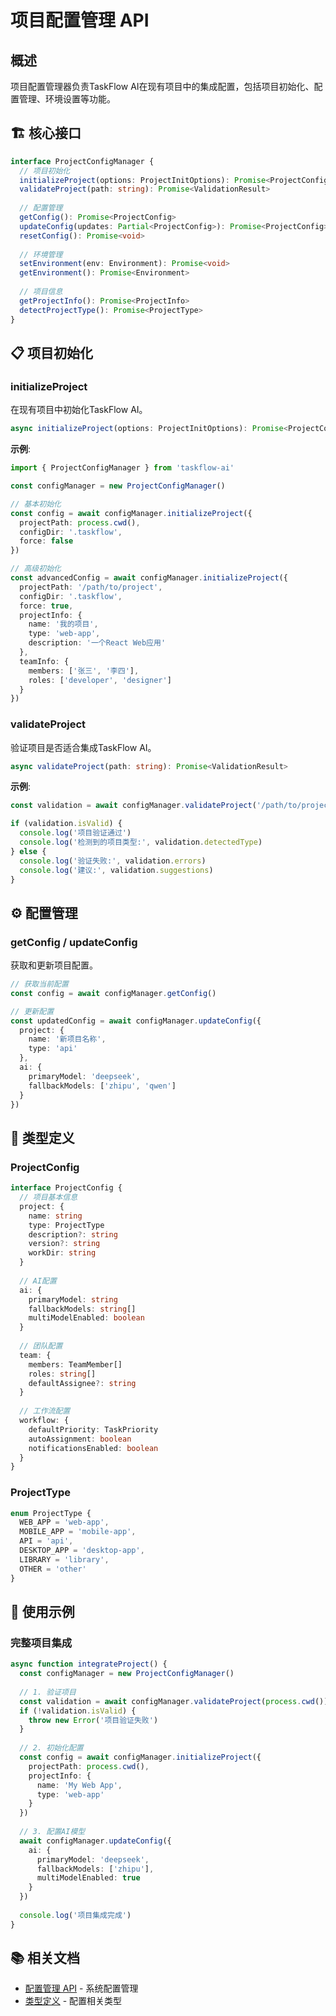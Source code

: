 # 项目配置管理 API

## 概述

项目配置管理器负责TaskFlow AI在现有项目中的集成配置，包括项目初始化、配置管理、环境设置等功能。

## 🏗️ 核心接口

```typescript
interface ProjectConfigManager {
  // 项目初始化
  initializeProject(options: ProjectInitOptions): Promise<ProjectConfig>
  validateProject(path: string): Promise<ValidationResult>
  
  // 配置管理
  getConfig(): Promise<ProjectConfig>
  updateConfig(updates: Partial<ProjectConfig>): Promise<ProjectConfig>
  resetConfig(): Promise<void>
  
  // 环境管理
  setEnvironment(env: Environment): Promise<void>
  getEnvironment(): Promise<Environment>
  
  // 项目信息
  getProjectInfo(): Promise<ProjectInfo>
  detectProjectType(): Promise<ProjectType>
}
```

## 📋 项目初始化

### initializeProject

在现有项目中初始化TaskFlow AI。

```typescript
async initializeProject(options: ProjectInitOptions): Promise<ProjectConfig>
```

**示例**:
```typescript
import { ProjectConfigManager } from 'taskflow-ai'

const configManager = new ProjectConfigManager()

// 基本初始化
const config = await configManager.initializeProject({
  projectPath: process.cwd(),
  configDir: '.taskflow',
  force: false
})

// 高级初始化
const advancedConfig = await configManager.initializeProject({
  projectPath: '/path/to/project',
  configDir: '.taskflow',
  force: true,
  projectInfo: {
    name: '我的项目',
    type: 'web-app',
    description: '一个React Web应用'
  },
  teamInfo: {
    members: ['张三', '李四'],
    roles: ['developer', 'designer']
  }
})
```

### validateProject

验证项目是否适合集成TaskFlow AI。

```typescript
async validateProject(path: string): Promise<ValidationResult>
```

**示例**:
```typescript
const validation = await configManager.validateProject('/path/to/project')

if (validation.isValid) {
  console.log('项目验证通过')
  console.log('检测到的项目类型:', validation.detectedType)
} else {
  console.log('验证失败:', validation.errors)
  console.log('建议:', validation.suggestions)
}
```

## ⚙️ 配置管理

### getConfig / updateConfig

获取和更新项目配置。

```typescript
// 获取当前配置
const config = await configManager.getConfig()

// 更新配置
const updatedConfig = await configManager.updateConfig({
  project: {
    name: '新项目名称',
    type: 'api'
  },
  ai: {
    primaryModel: 'deepseek',
    fallbackModels: ['zhipu', 'qwen']
  }
})
```

## 🔧 类型定义

### ProjectConfig

```typescript
interface ProjectConfig {
  // 项目基本信息
  project: {
    name: string
    type: ProjectType
    description?: string
    version?: string
    workDir: string
  }
  
  // AI配置
  ai: {
    primaryModel: string
    fallbackModels: string[]
    multiModelEnabled: boolean
  }
  
  // 团队配置
  team: {
    members: TeamMember[]
    roles: string[]
    defaultAssignee?: string
  }
  
  // 工作流配置
  workflow: {
    defaultPriority: TaskPriority
    autoAssignment: boolean
    notificationsEnabled: boolean
  }
}
```

### ProjectType

```typescript
enum ProjectType {
  WEB_APP = 'web-app',
  MOBILE_APP = 'mobile-app',
  API = 'api',
  DESKTOP_APP = 'desktop-app',
  LIBRARY = 'library',
  OTHER = 'other'
}
```

## 🎯 使用示例

### 完整项目集成

```typescript
async function integrateProject() {
  const configManager = new ProjectConfigManager()
  
  // 1. 验证项目
  const validation = await configManager.validateProject(process.cwd())
  if (!validation.isValid) {
    throw new Error('项目验证失败')
  }
  
  // 2. 初始化配置
  const config = await configManager.initializeProject({
    projectPath: process.cwd(),
    projectInfo: {
      name: 'My Web App',
      type: 'web-app'
    }
  })
  
  // 3. 配置AI模型
  await configManager.updateConfig({
    ai: {
      primaryModel: 'deepseek',
      fallbackModels: ['zhipu'],
      multiModelEnabled: true
    }
  })
  
  console.log('项目集成完成')
}
```

## 📚 相关文档

- [配置管理 API](./config-manager.md) - 系统配置管理
- [类型定义](./types/config.md) - 配置相关类型
